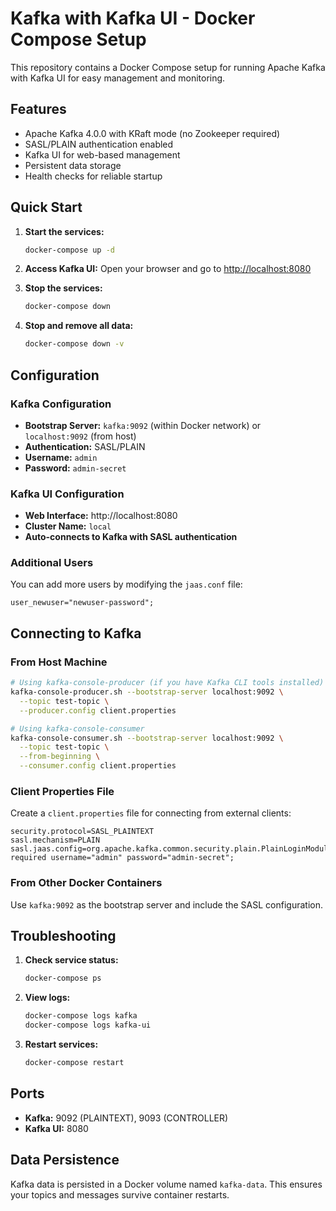 # Kafka with Kafka UI - Docker Compose Setup

This repository contains a Docker Compose setup for running Apache Kafka with Kafka UI for easy management and monitoring.

## Features

- Apache Kafka 4.0.0 with KRaft mode (no Zookeeper required)
- SASL/PLAIN authentication enabled
- Kafka UI for web-based management
- Persistent data storage
- Health checks for reliable startup

## Quick Start

1. **Start the services:**
   ```bash
   docker-compose up -d
   ```

2. **Access Kafka UI:**
   Open your browser and go to [http://localhost:8080](http://localhost:8080)

3. **Stop the services:**
   ```bash
   docker-compose down
   ```

4. **Stop and remove all data:**
   ```bash
   docker-compose down -v
   ```

## Configuration

### Kafka Configuration
- **Bootstrap Server:** `kafka:9092` (within Docker network) or `localhost:9092` (from host)
- **Authentication:** SASL/PLAIN
- **Username:** `admin`
- **Password:** `admin-secret`

### Kafka UI Configuration
- **Web Interface:** http://localhost:8080
- **Cluster Name:** `local`
- **Auto-connects to Kafka with SASL authentication**

### Additional Users
You can add more users by modifying the `jaas.conf` file:
```
user_newuser="newuser-password";
```

## Connecting to Kafka

### From Host Machine
```bash
# Using kafka-console-producer (if you have Kafka CLI tools installed)
kafka-console-producer.sh --bootstrap-server localhost:9092 \
  --topic test-topic \
  --producer.config client.properties

# Using kafka-console-consumer
kafka-console-consumer.sh --bootstrap-server localhost:9092 \
  --topic test-topic \
  --from-beginning \
  --consumer.config client.properties
```

### Client Properties File
Create a `client.properties` file for connecting from external clients:
```properties
security.protocol=SASL_PLAINTEXT
sasl.mechanism=PLAIN
sasl.jaas.config=org.apache.kafka.common.security.plain.PlainLoginModule required username="admin" password="admin-secret";
```

### From Other Docker Containers
Use `kafka:9092` as the bootstrap server and include the SASL configuration.

## Troubleshooting

1. **Check service status:**
   ```bash
   docker-compose ps
   ```

2. **View logs:**
   ```bash
   docker-compose logs kafka
   docker-compose logs kafka-ui
   ```

3. **Restart services:**
   ```bash
   docker-compose restart
   ```

## Ports

- **Kafka:** 9092 (PLAINTEXT), 9093 (CONTROLLER)
- **Kafka UI:** 8080

## Data Persistence

Kafka data is persisted in a Docker volume named `kafka-data`. This ensures your topics and messages survive container restarts.

